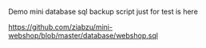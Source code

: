 Demo mini database sql backup script just for test is here


https://github.com/ziabzu/mini-webshop/blob/master/database/webshop.sql